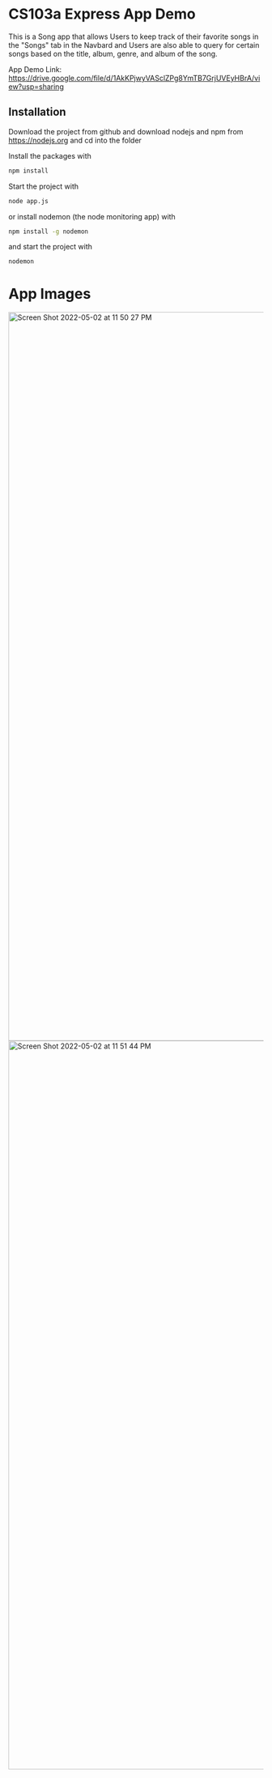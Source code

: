 # CS103a Express App Demo

This is a Song app that allows Users to keep track of their favorite songs in the "Songs" tab in the Navbard and Users are also able to query for certain songs based on the title, album, genre, and album of the song.

App Demo Link: https://drive.google.com/file/d/1AkKPjwyVASclZPg8YmTB7GrjUVEyHBrA/view?usp=sharing

## Installation
Download the project from github and download nodejs and npm from https://nodejs.org
and cd into the folder

Install the packages with
``` bash
npm install
```
Start the project with
``` bash
node app.js
```
or install nodemon (the node monitoring app) with
``` bash
npm install -g nodemon
```
and start the project with
``` bash
nodemon
```
# App Images
<img width="1440" alt="Screen Shot 2022-05-02 at 11 50 27 PM" src="https://user-images.githubusercontent.com/89622436/166403360-528de0eb-35f1-4403-b5d8-ca0947478cf6.png">
<img width="1440" alt="Screen Shot 2022-05-02 at 11 51 44 PM" src="https://user-images.githubusercontent.com/89622436/166403368-4be037ba-931c-4ac4-8a5c-bec985bd8702.png">
